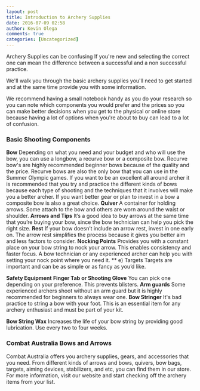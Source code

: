 ```yaml
---
layout: post
title: Introduction to Archery Supplies
date: 2016-07-09 02:58
author: Kevin Olega
comments: true
categories: [Uncategorized]
---
```

Archery Supplies can be confusing If you're new and selecting the correct one can mean the difference between a successful and a non successful practice.

We'll walk you through the basic archery supplies you'll need to get started and at the same time provide you with some information.

We recommend having a small notebook handy as you do your research so you can note which components you would prefer and the prices so you can make better decisions when you get to the physical or online store because having a lot of options when you're about to buy can lead to a lot of confusion.

### Basic Shooting Components
**Bow**
Depending on what you need and your budget and who will use the bow, you can use a longbow, a recurve bow or a composite bow. Recurve bow's are highly recommended beginner bows because of the quality and the price. Recurve bows are also the only bow that you can use in the Summer Olympic games. If you want to be an excellent all around archer it is recommended that you try and practice the different kinds of bows because each type of shooting and the techniques that it involves will make you a better archer. If you want better gear or plan to invest in a bow a composite bow is also a great choice.
**Quiver**
A container for holding arrows. Some attach to the bow and others are worn around the waist or shoulder.
**Arrows and Tips**
It’s a good idea to buy arrows at the same time that you’re buying your bow, since the bow technician can help you pick the right size.
**Rest**
If your bow doesn’t include an arrow rest, invest in one early on. The arrow rest simplifies the process because it gives you better aim and less factors to consider.
**Nocking Points**
Provides you with a constant place on your bow string to nock your arrow. This enables consistency and faster focus. A bow technician or any experienced archer can help you with setting your nock point where you need it.
** e) Targets
Targets are important and can be as simple or as fancy as you’d like.

**Safety Equipment**
**Finger Tab or Shooting Glove**
You can pick one depending on your preference. This prevents blisters.
**Arm guards**
Some experienced archers shoot without an arm guard but it is highly recommended for beginners to always wear one.
**Bow Stringer** It's bad practice to string a bow with your foot. This is an essential item for any archery enthusiast and must be part of your kit.

**Bow String Wax**
Increases the life of your bow string by providing good lubrication. Use every two to four weeks.

### Combat Australia Bows and Arrows

Combat Australia offers you archery supplies, gears, and accessories that you need. From different kinds of arrows and bows, quivers, bow bags, targets, aiming devices, stabilizers, and etc, you can find them in our store. For more information, visit our website and start checking off the archery items from your list.
